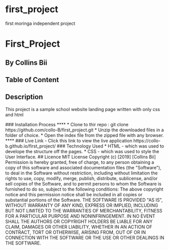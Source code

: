 # first_project
first moringa independent project
# First_Project
 ## By Collins Bii
 ## Table of Content
 ## Description
<p>This project is a sample school website landing page written with only css and html</p>
 ### Installation Process
 ****
* Clone to thir repo : git clone https://github.com/collo-B/first_project.git
* Unzip the downloaded files in a folder of choice.
* Open the index file from the zipped file with any browser.
 ****
### Live Link
- Click this link to view the live application https://collo-b.github.io/first_project/
### Technology  Used
* HTML - which was used to develope the structure off the pages.
* CSS - which was used to style the User Interface.
## Licence
MIT License
Copyright (c) [2019] [Collins Bii]
Permission is hereby granted, free of charge, to any person obtaining a copy
of this software and associated documentation files (the "Software"), to deal
in the Software without restriction, including without limitation the rights
to use, copy, modify, merge, publish, distribute, sublicense, and/or sell
copies of the Software, and to permit persons to whom the Software is
furnished to do so, subject to the following conditions:
The above copyright notice and this permission notice shall be included in all
copies or substantial portions of the Software.
THE SOFTWARE IS PROVIDED "AS IS", WITHOUT WARRANTY OF ANY KIND, EXPRESS OR
IMPLIED, INCLUDING BUT NOT LIMITED TO THE WARRANTIES OF MERCHANTABILITY,
FITNESS FOR A PARTICULAR PURPOSE AND NONINFRINGEMENT. IN NO EVENT SHALL THE
AUTHORS OR COPYRIGHT HOLDERS BE LIABLE FOR ANY CLAIM, DAMAGES OR OTHER
LIABILITY, WHETHER IN AN ACTION OF CONTRACT, TORT OR OTHERWISE, ARISING FROM,
OUT OF OR IN CONNECTION WITH THE SOFTWARE OR THE USE OR OTHER DEALINGS IN THE
SOFTWARE.
